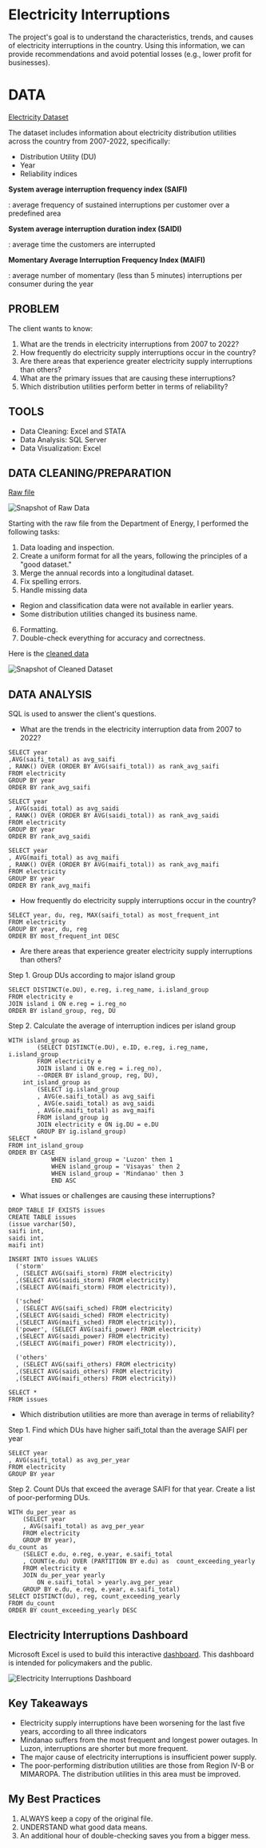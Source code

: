 # Electricity Interruptions

The project's goal is to understand the characteristics, trends, and causes of electricity interruptions in  the country. Using this information, we can provide recommendations and avoid potential losses (e.g., lower profit for businesses).

# DATA

[Electricity Dataset](https://github.com/jbqabellera/electricity/blob/a8da4e3a07ac5e08b4e2c60fe766804184450ea0/electricity_excel%20dashboard.xlsx)

The dataset includes information about electricity distribution utilities across the country from 2007-2022, specifically:

- Distribution Utility (DU)
- Year
- Reliability indices

  
**System average interruption frequency index (SAIFI)**

: average frequency of sustained interruptions per customer over a predefined area

**System average interruption duration index (SAIDI)**

: average time the customers are interrupted

**Momentary Average Interruption Frequency Index (MAIFI)**

: average number of momentary (less than 5 minutes) interruptions per consumer during the year	

## PROBLEM

The client wants to know:
1. What are the trends in electricity interruptions from 2007 to 2022?
2. How frequently do electricity supply interruptions occur in the country?
3. Are there areas that experience greater electricity supply interruptions than others?
4. What are the primary issues that are causing these interruptions?
5. Which distribution utilities perform better in terms of reliability?

## TOOLS

- Data Cleaning: Excel and STATA
- Data Analysis: SQL Server
- Data Visualization: Excel

## DATA CLEANING/PREPARATION

[Raw file](https://github.com/jbqabellera/electricity/blob/a8da4e3a07ac5e08b4e2c60fe766804184450ea0/2007-2022%20Reliability.xlsx)

![Snapshot of Raw Data](https://github.com/jbqabellera/Electricity-Project/blob/b812bb42e811ddd07826955055361398edce552f/04%20-%20Raw.png)

Starting with the raw file from the Department of Energy, I performed the following tasks:
1. Data loading and inspection.
2. Create a uniform format for all the years, following the principles of a "good dataset."
3. Merge the annual records into a longitudinal dataset.
4. Fix spelling errors.
5. Handle missing data
- Region and classification data were not available in earlier years.
- Some distribution utilities changed its business name.
6. Formatting.
7. Double-check everything for accuracy and correctness.

Here is  the [cleaned data](https://1drv.ms/x/c/492367e7aa5d37f3/IQPacROZlFwtR46EYFQGxj_NAZts-G5IBdu1uSb3RJ8iml8)

![Snapshot of Cleaned Dataset](https://github.com/jbqabellera/Electricity-Project/blob/b812bb42e811ddd07826955055361398edce552f/05%20-%20Cleaned%20Dataset.png)

## DATA ANALYSIS

SQL is used to answer the client's questions.

- What are the trends in the electricity interruption data from 2007 to 2022?

```
SELECT year
,AVG(saifi_total) as avg_saifi
, RANK() OVER (ORDER BY AVG(saifi_total)) as rank_avg_saifi
FROM electricity
GROUP BY year
ORDER BY rank_avg_saifi 

SELECT year
, AVG(saidi_total) as avg_saidi
, RANK() OVER (ORDER BY AVG(saidi_total)) as rank_avg_saidi
FROM electricity
GROUP BY year
ORDER BY rank_avg_saidi 

SELECT year
, AVG(maifi_total) as avg_maifi
, RANK() OVER (ORDER BY AVG(maifi_total)) as rank_avg_maifi
FROM electricity
GROUP BY year
ORDER BY rank_avg_maifi
```

- How frequently do electricity supply interruptions occur in the country?

```
SELECT year, du, reg, MAX(saifi_total) as most_frequent_int
FROM electricity
GROUP BY year, du, reg
ORDER BY most_frequent_int DESC
```

- Are there areas that experience greater electricity supply interruptions than others?

Step 1. Group DUs according to major island group

```
SELECT DISTINCT(e.DU), e.reg, i.reg_name, i.island_group
FROM electricity e
JOIN island i ON e.reg = i.reg_no
ORDER BY island_group, reg, DU
```

Step 2. Calculate the average of interruption indices per island group

```
WITH island_group as
		(SELECT DISTINCT(e.DU), e.ID, e.reg, i.reg_name, i.island_group
		FROM electricity e
		JOIN island i ON e.reg = i.reg_no),
		--ORDER BY island_group, reg, DU),
	int_island_group as 
		(SELECT ig.island_group
		, AVG(e.saifi_total) as avg_saifi
		, AVG(e.saidi_total) as avg_saidi
		, AVG(e.maifi_total) as avg_maifi
		FROM island_group ig
		JOIN electricity e ON ig.DU = e.DU
		GROUP BY ig.island_group)
SELECT *
FROM int_island_group
ORDER BY CASE 
			WHEN island_group = 'Luzon' then 1
			WHEN island_group = 'Visayas' then 2
			WHEN island_group = 'Mindanao' then 3
			END ASC
```

- What issues or challenges are causing these interruptions?

```
DROP TABLE IF EXISTS issues
CREATE TABLE issues
(issue varchar(50),
saifi int,
saidi int,
maifi int)

INSERT INTO issues VALUES
  ('storm'
  , (SELECT AVG(saifi_storm) FROM electricity)
  ,(SELECT AVG(saidi_storm) FROM electricity)
  ,(SELECT AVG(maifi_storm) FROM electricity)), 
  
  ('sched'
  , (SELECT AVG(saifi_sched) FROM electricity)
  ,(SELECT AVG(saidi_sched) FROM electricity)
  ,(SELECT AVG(maifi_sched) FROM electricity)), 
  ('power', (SELECT AVG(saifi_power) FROM electricity)
  ,(SELECT AVG(saidi_power) FROM electricity)
  ,(SELECT AVG(maifi_power) FROM electricity)), 
  
  ('others'
  , (SELECT AVG(saifi_others) FROM electricity)
  ,(SELECT AVG(saidi_others) FROM electricity)
  ,(SELECT AVG(maifi_others) FROM electricity))

SELECT *
FROM issues
```

- Which distribution utilities are more than average in terms of reliability?

Step 1. Find which DUs have higher saifi_total than the average SAIFI per year

```
SELECT year
, AVG(saifi_total) as avg_per_year
FROM electricity
GROUP BY year
```


Step 2. Count DUs that exceed the average SAIFI for that year. Create a list of poor-performing DUs.
```
WITH du_per_year as
	(SELECT year
	, AVG(saifi_total) as avg_per_year
	FROM electricity
	GROUP BY year),
du_count as
	(SELECT e.du, e.reg, e.year, e.saifi_total
	, COUNT(e.du) OVER (PARTITION BY e.du) as  count_exceeding_yearly
	FROM electricity e
	JOIN du_per_year yearly 
		ON e.saifi_total > yearly.avg_per_year
	GROUP BY e.du, e.reg, e.year, e.saifi_total)
SELECT DISTINCT(du), reg, count_exceeding_yearly
FROM du_count
ORDER BY count_exceeding_yearly DESC

```

## Electricity Interruptions Dashboard

Microsoft Excel is used to build this interactive [dashboard](https://1drv.ms/x/c/492367e7aa5d37f3/IQNc4SyPguJqTaXNGafqx5zoARR9PrdkRWfkGRnYK_QmY28).
This dashboard is intended for policymakers and the public.

![Electricity Interruptions Dashboard](https://github.com/jbqabellera/Electricity-Project/blob/fa23fafe0e9efb9cc68b28388e980cfba6b90e53/06%20-%20Electricity%20Interruptions%20Dashboard.png)


## Key Takeaways
- Electricity supply interruptions have been worsening for the last five years, according to all three indicators
- Mindanao suffers from the most frequent and longest power outages. In Luzon, interruptions are shorter but more frequent.
- The major cause of electricity interruptions is insufficient power supply. 
- The poor-performing distribution utilities are those from Region IV-B or MIMAROPA. The distribution utilities in this area must be improved.

## My Best Practices

1. ALWAYS keep a copy of the original file. 
2. UNDERSTAND what good data means.
3. An additional hour of double-checking saves you from a bigger mess.
